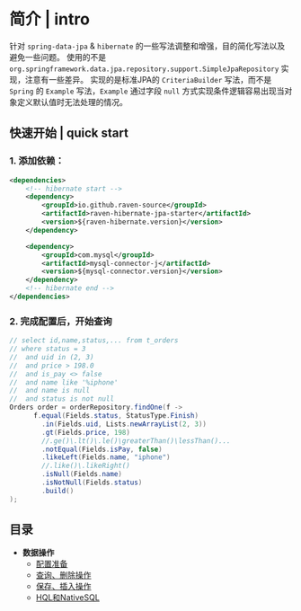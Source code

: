 # 简介 | intro

针对 `spring-data-jpa` & `hibernate` 的一些写法调整和增强，目的简化写法以及避免一些问题。
使用的不是 `org.springframework.data.jpa.repository.support.SimpleJpaRepository` 实现，注意有一些差异。
实现的是标准JPA的 `CriteriaBuilder` 写法，而不是 `Spring` 的 `Example` 写法，`Example` 通过字段 `null` 方式实现条件逻辑容易出现当对象定义默认值时无法处理的情况。



## 快速开始 | quick start <a id="quick-start"></a>

### 1. 添加依赖：

```xml
<dependencies>
    <!-- hibernate start -->
    <dependency>
        <groupId>io.github.raven-source</groupId>
        <artifactId>raven-hibernate-jpa-starter</artifactId>
        <version>${raven-hibernate.version}</version>
    </dependency>

    <dependency>
        <groupId>com.mysql</groupId>
        <artifactId>mysql-connector-j</artifactId>
        <version>${mysql-connector.version}</version>
    </dependency>
    <!-- hibernate end -->
</dependencies>
```

### 2. 完成配置后，开始查询

```java
// select id,name,status,... from t_orders 
// where status = 3
//  and uid in (2, 3)
//  and price > 198.0
//  and is_pay <> false
//  and name like '%iphone'
//  and name is null
//  and status is not null
Orders order = orderRepository.findOne(f -> 
      f.equal(Fields.status, StatusType.Finish)
        .in(Fields.uid, Lists.newArrayList(2, 3))
        .gt(Fields.price, 198)
        //.ge()\.lt()\.le()\greaterThan()\lessThan()...
        .notEqual(Fields.isPay, false)
        .likeLeft(Fields.name, "iphone")
        //.like()\.likeRight()
        .isNull(Fields.name)
        .isNotNull(Fields.status)
        .build()
);
```


## 目录

- **数据操作**
    - [配置准备](./docs/2.start.md)
    - [查询、删除操作](./docs/3.query&delete.md)
    - [保存、插入操作](./docs/4.save&insert.md)
    - [HQL和NativeSQL](./docs/5.hql&sql.md)